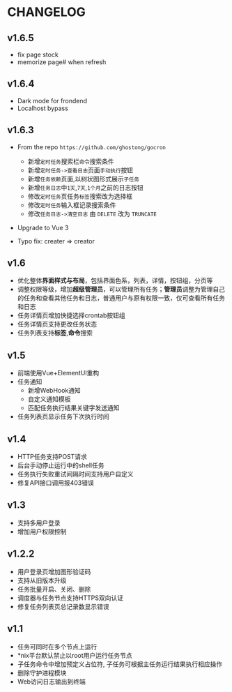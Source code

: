# CHANGELOG

## v1.6.5

- fix page stock
- memorize page# when refresh

## v1.6.4

- Dark mode for frondend
- Localhost bypass

## v1.6.3

- From the repo `https://github.com/ghostong/gocron`
  - 新增`定时任务`搜索栏`命令`搜索条件
  - 新增`定时任务->查看日志`页面`手动执行`按钮
  - 新增`任务依赖`页面,以树状图形式展示`子任务`
  - 新增`任务日志`中`1天`,`7天`,`1个月`之前的日志按钮
  - 修改`定时任务`页任务`标签`搜索改为选择框
  - 修改`定时任务`输入框记录搜索条件
  - 修改`任务日志->清空日志` 由 `DELETE` 改为 `TRUNCATE`

- Upgrade to Vue 3
- Typo fix: creater => creator

## v1.6

- 优化整体**界面样式与布局**，包括界面色系，列表，详情，按钮组，分页等
- 调整权限等级，增加**超级管理员**，可以管理所有任务；**管理员**调整为管理自己的任务和查看其他任务和日志，普通用户与原有权限一致，仅可查看所有任务和日志
- 任务详情页增加快捷选择crontab按钮组
- 任务详情页支持更改任务状态
- 任务列表支持**标签**,**命令**搜索

## v1.5

- 前端使用Vue+ElementUI重构
- 任务通知
  - 新增WebHook通知
  - 自定义通知模板
  - 匹配任务执行结果关键字发送通知
- 任务列表页显示任务下次执行时间

## v1.4

- HTTP任务支持POST请求
- 后台手动停止运行中的shell任务
- 任务执行失败重试间隔时间支持用户自定义
- 修复API接口调用报403错误

## v1.3

- 支持多用户登录
- 增加用户权限控制

## v1.2.2

- 用户登录页增加图形验证码
- 支持从旧版本升级
- 任务批量开启、关闭、删除
- 调度器与任务节点支持HTTPS双向认证
- 修复任务列表页总记录数显示错误

## v1.1

- 任务可同时在多个节点上运行
- *nix平台默认禁止以root用户运行任务节点
- 子任务命令中增加预定义占位符, 子任务可根据主任务运行结果执行相应操作
- 删除守护进程模块
- Web访问日志输出到终端

